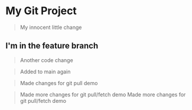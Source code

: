 # My Git Project

> My innocent little change

## I'm in the feature branch

> Another code change

> Added to main again

> Made changes for git pull demo

> Made more changes for git pull/fetch demo
> Made more changes for git pull/fetch demo
